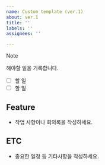 ```yaml
---
name: Custom template (ver.1)
about: ver.1
title: ''
labels: ''
assignees: ''

---
```


> [!NOTE]
> 해야할 일을 기록합니다.
> - [ ] 할 일
> - [ ] 할 일

## Feature
- 작업 사항이나 회의록을 작성하세요.

## ETC
- 중요한 일정 등 기타사항을 작성하세요.
